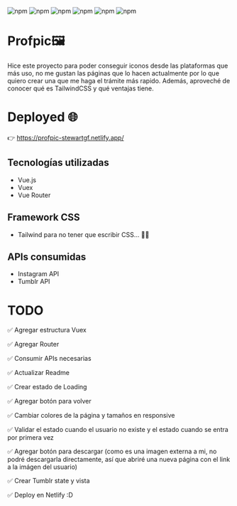 ![npm](https://img.shields.io/badge/VueJS-v2.6.11-brightgreen) ![npm](https://img.shields.io/badge/Vuex-v3.2.0-green) ![npm](https://img.shields.io/badge/VueRouter-v3.3.4-yellowgreen) ![npm](https://img.shields.io/badge/TailwindCSS-v1.4.6-19B6BA) ![npm](https://img.shields.io/badge/InstagramAPI-v1-ff69b4) ![npm](https://img.shields.io/badge/TumblrAPI-v2-001935)

# Profpic🖼

Hice este proyecto para poder conseguir iconos desde las plataformas que más uso, no me gustan las páginas que lo hacen actualmente por lo que quiero crear una que me haga el trámite más rapido. Además, aproveché de conocer qué es TailwindCSS y qué ventajas tiene.

# Deployed 🌐

👉 https://profpic-stewartgf.netlify.app/

## Tecnologías utilizadas

- Vue.js
- Vuex
- Vue Router

## Framework CSS

- Tailwind para no tener que escribir CSS... 🤷‍♂️

## APIs consumidas

- Instagram API
- Tumblr API

# TODO

✅ Agregar estructura Vuex

✅ Agregar Router

✅ Consumir APIs necesarias

✅ Actualizar Readme

✅ Crear estado de Loading

✅ Agregar botón para volver

✅ Cambiar colores de la página y tamaños en responsive

✅ Validar el estado cuando el usuario no existe y el estado cuando se entra por primera vez

✅ Agregar botón para descargar (como es una imagen externa a mi, no podré descargarla directamente, así que abriré una nueva página con el link a la imágen del usuario)

✅ Crear Tumblr state y vista

✅ Deploy en Netlify :D
